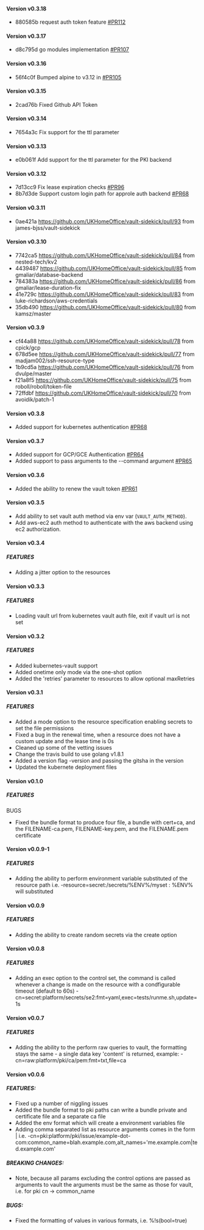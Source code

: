 #### **Version v0.3.18**
* 880585b request auth token feature [#PR112](https://github.com/UKHomeOffice/vault-sidekick/pull/112)

#### **Version v0.3.17**
* d8c795d go modules implementation [#PR107](https://github.com/UKHomeOffice/vault-sidekick/pull/107)

#### **Version v0.3.16**
* 56f4c0f Bumped alpine to v3.12 in [#PR105](https://github.com/UKHomeOffice/vault-sidekick/pull/105)

#### **Version v0.3.15**
* 2cad76b Fixed Github API Token

#### **Version v0.3.14**
* 7654a3c Fix support for the ttl parameter

#### **Version v0.3.13**
* e0b061f Add support for the ttl parameter for the PKI backend

#### **Version v0.3.12**
* 7d13cc9 Fix lease expiration checks [#PR96](https://github.com/UKHomeOffice/vault-sidekick/pull/96)
* 8b7d3de Support custom login path for approle auth backend [#PR68](https://github.com/UKHomeOffice/vault-sidekick/pull/92)

#### **Version v0.3.11**
* 0ae421a https://github.com/UKHomeOffice/vault-sidekick/pull/93 from james-bjss/vault-sidekick

#### **Version v0.3.10**

* 7742ca5 https://github.com/UKHomeOffice/vault-sidekick/pull/84 from nested-tech/kv2
* 4439487 https://github.com/UKHomeOffice/vault-sidekick/pull/85 from gmaliar/database-backend
* 784383a https://github.com/UKHomeOffice/vault-sidekick/pull/86 from gmaliar/lease-duration-fix
* 41e729c https://github.com/UKHomeOffice/vault-sidekick/pull/83 from luke-richardson/aws-credentials
* 35db490 https://github.com/UKHomeOffice/vault-sidekick/pull/80 from kamsz/master

#### **Version v0.3.9**

* cf44a88 https://github.com/UKHomeOffice/vault-sidekick/pull/78 from cpick/gcp
* 678d5ee https://github.com/UKHomeOffice/vault-sidekick/pull/77 from madjam002/ssh-resource-type
* 1b9cd5a https://github.com/UKHomeOffice/vault-sidekick/pull/76 from dvulpe/master
* f21a8f5 https://github.com/UKHomeOffice/vault-sidekick/pull/75 from roboll/roboll/token-file
* 72ffdbf https://github.com/UKHomeOffice/vault-sidekick/pull/70 from avoidik/patch-1

#### **Version v0.3.8**

* Added support for kubernetes authentication [#PR68](https://github.com/UKHomeOffice/vault-sidekick/pull/68)

#### **Version v0.3.7**

* Added support for GCP/GCE Authentication [#PR64](https://github.com/UKHomeOffice/vault-sidekick/pull/64)
* Added support to pass arguments to the --command argument [#PR65](https://github.com/UKHomeOffice/vault-sidekick/pull/65)

#### **Version v0.3.6**

* Added the ability to renew the vault token [#PR61](https://github.com/UKHomeOffice/vault-sidekick/pull/61)

#### **Version v0.3.5**

* Add ability to set vault auth method via env var (`VAULT_AUTH_METHOD`).
* Add aws-ec2 auth method to authenticate with the aws backend using ec2 authorization.

#### **Version v0.3.4**

##### FEATURES

 * Adding a jitter option to the resources

#### **Version v0.3.3**

##### FEATURES

 * Loading vault url from kubernetes vault auth file, exit if vault url is not set

#### **Version v0.3.2**

##### FEATURES

 * Added kubernetes-vault support
 * Added onetime only mode via the one-shot option
 * Added the 'retries' parameter to resources to allow optional maxRetries

#### **Version v0.3.1**

##### FEATURES

 * Added a mode option to the resource specification enabling secrets to set the file permissions
 * Fixed a bug in the renewal time, when a resource does not have a custom update and the lease time is 0s
 * Cleaned up some of the vetting issues
 * Change the travis build to use golang v1.8.1
 * Added a version flag -version and passing the gitsha in the version
 * Updated the kubernete deployment files

#### **Version v0.1.0**

##### FEATURES

BUGS
 * Fixed the bundle format to produce four file, a bundle with cert+ca, and the FILENAME-ca.pem, FILENAME-key.pem,
   and the FILENAME.pem certificate

#### **Version v0.0.9-1**

##### FEATURES

 * Adding the ability to perform environment variable substituted of the resource path i.e.
   -resource=secret:/secrets/%ENV%/myset : %ENV% will substituted

#### **Version v0.0.9**

##### FEATURES

 * Adding the ability to create random secrets via the create option

#### **Version v0.0.8**

##### FEATURES

 * Adding an exec option to the control set, the command is called whenever a change is made on the resource with a
   condfigurable timeout (default to 60s)
   -cn=secret:platform/secrets/se2:fmt=yaml,exec=tests/runme.sh,update=1s

#### **Version v0.0.7**

##### FEATURES
 * Adding the ability to the perform raw queries to vault, the formatting stays the same - a single
   data key 'content' is returned, example: -cn=raw:platform/pki/ca/pem:fmt=txt,file=ca

#### **Version v0.0.6**

##### FEATURES:

 * Fixed up a number of niggling issues
 * Added the bundle format to pki paths can write a bundle private and certificate file and a separate ca file
 * Added the env format which will create a environment variables file
 * Adding comma separated list as resource arguments comes in the form <ARG>|<ARG> i.e.
   -cn=pki:platform/pki/issue/example-dot-com:common_name=blah.example.com,alt_names='me.example.com|ted.example.com'

##### BREAKING CHANGES:
 * Note, because all params excluding the control options are passed as arguments to vault the arguments must be the
   same as those for vault, i.e. for pki cn -> common_name

##### BUGS:

 * Fixed the formatting of values in various formats, i.e. %!s(bool=true)
